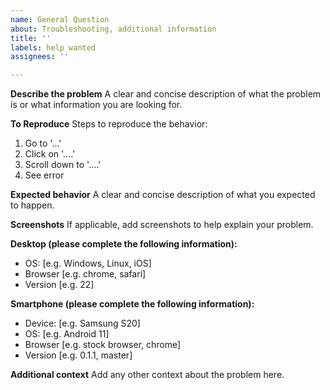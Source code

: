 ```yaml
---
name: General Question
about: Troubleshooting, additional information
title: ''
labels: help wanted
assignees: ''

---
```


**Describe the problem**
A clear and concise description of what the problem is or what information you are looking for.

**To Reproduce**
Steps to reproduce the behavior:
1. Go to '...'
2. Click on '....'
3. Scroll down to '....'
4. See error

**Expected behavior**
A clear and concise description of what you expected to happen.

**Screenshots**
If applicable, add screenshots to help explain your problem.

**Desktop (please complete the following information):**
 - OS: [e.g. Windows, Linux, iOS]
 - Browser [e.g. chrome, safari]
 - Version [e.g. 22]

**Smartphone (please complete the following information):**
 - Device: [e.g. Samsung S20]
 - OS: [e.g. Android 11]
 - Browser [e.g. stock browser, chrome]
 - Version [e.g. 0.1.1, master]

**Additional context**
Add any other context about the problem here.
